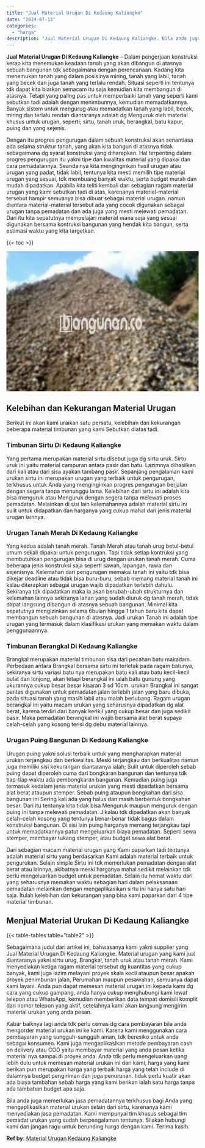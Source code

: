 ```yaml
---
title: "Jual Material Urugan Di Kedaung Kaliangke"
date: "2024-07-13"
categories: 
  - "harga"
description: "Jual Material Urugan Di Kedaung Kaliangke. Bila anda juga memerlukan jasa pemadatannya terkhusus bagi Anda yang mengaplikasikan material urukan selain dari s..."
---
```


**Jual Material Urugan Di Kedaung Kaliangke** – Dalam pengerjaan konstruksi kerap kita menemukan keadaan tanah yang akan dibangun di atasnya sebuah bangunan tdk sebagaimana dengan perencanaan. Kadang kita menemukan tanah yang dalam posisinya miring, tanah yang labil, tanah yang becek dan juga tanah yang terlalu rendah. Situasi seperti ini tentunya tdk dapat kita biarkan semacam itu saja kemudian kita membangun di atasnya. Tetapi yang paling pas untuk memperbaiki tanah yang seperti kami sebutkan tadi adalah dengan menimbunnya, kemudian memadatkannya. Banyak sistem untuk mengurug atau memadatkan tanah yang labil, becek, miring dan terlalu rendah diantaranya adalah dg Menguruk oleh material khusus untuk urugan, seperti; sirtu, tanah uruk, berangkal, batu kapur, puing dan yang sejenis.

Dengan itu progres pengurugan dalam sebuah konstruksi akan senantiasa ada selama struktur tanah, yang akan kita bangun di atasnya tidak sebagaimana dg syarat konstruksi yang diharapkan. Hal terpenting dalam progres pengurugan itu yakni tipe dan kwalitas material yang dipakai dan cara pemadatannya. Seandainya kita menginginkan hasil urugan atau urugan yang padat, tidak labil, tentunya kita mesti memilih tipe material urugan yang sesuai, tdk membuang banyak waktu, serta budget murah dan mudah dipadatkan. Apabila kita teliti kembali dari sebagian ragam material urugan yang kami sebutkan tadi di atas, karenanya material-material tersebut hampir semuanya bisa dibuat sebagai material urugan. namun diantara material-material tersebut ada yang cocok digunakan sebagai urugan tanpa pemadatan dan ada juga yang mesti melewati pemadatan. Dari itu kita sepatutnya mempelajari material mana saja yang sesuai digunakan bersama kontruksi bangunan yang hendak kita bangun, serta estimasi waktu yang kita targetkan.

{{< toc >}}

![Jual Material Urugan Di Kedaung Kaliangke](/images/jual-urugan-44.png)

## Kelebihan dan Kekurangan Material Urugan

Berikut ini akan kami uraikan satu persatu, kelebihan dan kekurangan beberapa material timbunan yang kami Sebutkan diatas tadi.

### Timbunan Sirtu Di Kedaung Kaliangke

Yang pertama merupakan material sirtu disebut juga dg sirtu uruk. Sirtu uruk ini yaitu material campuran antara pasir dan batu. Lazimnya dihasilkan dari kali atau dari sisa ayakan tambang pasir. Sepanjang pengalaman kami urukan sirtu ini merupakan urugan yang terbaik untuk pengurugan, terkhusus untuk Anda yang menginginkan progres pengurugan berjalan dengan segera tanpa menunggu lama. Kelebihan dari sirtu ini adalah kita bisa menguruk atau Menguruk dengan segera tanpa melewati proses pemadatan. Melainkan di sisi lain kelemahannya adalah material sirtu ini sulit untuk didapatkan dan harganya yang cukup mahal dari jenis material urugan lainnya.

### Urugan Tanah Merah Di Kedaung Kaliangke

Yang kedua adalah tanah merah. Tanah Merah atau tanah urug betul-betul umum sekali dipakai untuk pengurugan. Tapi tidak setiap kontruksi yang membutuhkan pengurugan bisa di urug dengan urukan tanah merah. Cuma beberapa jenis konstruksi saja seperti sawah, lapangan, rawa dan sejenisnya. Kelemahan dari pengurugan memakai tanah ini yaitu tdk bisa dikejar deadline atau tidak bisa buru-buru, sebab memang material tanah ini kalau diterapkan sebagai urugan wajib dipadatkan terlebih dahulu. Sekiranya tdk dipadatkan maka ia akan berubah-ubah strukturnya dan kelemahan lainnya sekiranya lahan yang sudah diuruk dg tanah merah, tidak dapat langsung dibangun di atasnya sebuah bangunan. Minimal kita sepatutnya mengizinkan selama 6bulan hingga 1 tahun baru kita dapat membangun sebuah bangunan di atasnya. Jadi urukan Tanah ini adalah tipe urugan yang termasuk dalam klasifikasi urukan yang memakan waktu dalam penggunaannya.

### Timbunan Berangkal Di Kedaung Kaliangke

Brangkal merupakan material timbunan sisa dari pecahan batu makadam. Perbedaan antara Brangkal bersama sirtu ini terletak pada ragam batunya, sekiranya sirtu variasi batu nya merupakan batu kali atau batu kecil-kecil bulat dan lonjong, akan tetapi berangkal ini ialah batu gunung yang ukurannya cukup besar besar kisaran 3 sd 10cm. urukan Brangkal ini sangat pantas digunakan untuk pemadatan jalan terlebih jalan yang baru dibuka, pada situasi tanah yang masih labil atau malah berlubang. Ragam urugan berangkal ini yaitu macam urukan yang seharusnya dipadatkan dg alat berat, karena terdiri dari banyak kerikil yang cukup besar dan juga sedikit pasir. Maka pemadatan berangkal ini wajib bersama alat berat supaya celah-celah yang kosong terisi dg debu material lainnya.

### Urugan Puing Bangunan Di Kedaung Kaliangke

Urugan puing yakni solusi terbaik untuk yang mengharapkan material urukan terjangkau dan berkwalitas. Meski terjangkau dan berkualitas namun juga memiliki sisi kekurangan diantaranya ialah; Sulit untuk diperoleh sebab puing dapat diperoleh cuma dari bongkaran bangunan dan tentunya tdk tiap-tiap waktu ada pembongkaran bangunan. Kemudian puing juga termasuk kedalam jenis material urukan yang mesti dipadatkan bersama alat berat ataupun stemper. Sebab puing ataupun bongkahan dari sisa bangunan ini Sering kali ada yang halus dan masih berbentuk bongkahan besar. Dari itu tentunya kita tidak bisa Menguruk maupun menguruk dengan puing ini tanpa melewati pemadatan. Jikalau tdk dipadatkan akan banyak celah-celah kosong yang tentunya benar-benar tidak bagus dalam konstruksi bangunan. Di sisi lain puing harganya memang terjangkau tapi untuk memadatkannya patut mengeluarkan biaya pemadatan. Seperti sewa stemper, membayar tukang stemper, atau budget sewa alat berat.

Dari sebagian macam material urugan yang Kami paparkan tadi tentunya adalah material sirtu yang berdasarkan Kami adalah material terbaik untuk pengurukan. Selain simple Sirtu ini tdk memerlukan pemadatan dengan alat berat atau lainnya, akibatnya meski harganya mahal sedikit melainkan tdk perlu mengeluarkan budget untuk pemadatan. Selain itu hemat waktu dari yang seharusnya memakan waktu sebagian hari dalam pelaksanaan pemadatan melainkan dengan mengaplikasikan sirtu ini hanya satu hari saja. Itulah kelebihan dan kekurangan yang bisa kami paparkan dari 4 tipe material timbunan.

## Menjual Material Urukan Di Kedaung Kaliangke

{{< table-tables table="table2" >}}

Sebagaimana judul dari artikel ini, bahwasanya kami yakni supplier yang Jual Material Urugan Di Kedaung Kaliangke. Material urugan yang kami jual diantaranya yakni sirtu urug, Brangkal, tanah uruk atau tanah merah. Kami menyediakan ketiga ragam material tersebut dg kuantitas yang cukup banyak, kami juga lazim melayani proyek skala kecil ataupun besar apakah proyek penimbunan jalan, Perumahan maupun pesawahan, semuanya dapat kami layani. Anda pun dapat memesan material urugan ini kepada kami dg cara yang cukup gampang, anda hanya cukup menghubungi kami lewat telepon atau WhatsApp, kemudian memberikan data tempat domisili komplit dan nomor telepon yang aktif, setelahnya kami akan langsung mengirim material urukan yang anda pesan.

Kabar baiknya lagi anda tdk perlu cemas dg cara pembayaran bila anda mengorder material urukan ini ke kami. Karena kami menggunakan cara pembayaran yang sungguh-sungguh aman, tdk beresiko untuk anda sebagai konsumen. Kami juga mengaplikasikan metode pembayaran cash on delivery atau COD yaitu membayar material yang anda pesan ketika material nya sampai di proyek anda. Anda tdk perlu mengeluarkan uang lebih dulu untuk memesan material urukan ini dari kami, harga yang kami berikan pun merupakan harga yang terbaik harga yang telah include di dalamnya budget pengiriman dan juga penurunan. tidak perlu kuatir akan ada biaya tambahan sebab harga yang kami berikan ialah satu harga tanpa ada tambahan budget apa saja.

Bila anda juga memerlukan jasa pemadatannya terkhusus bagi Anda yang mengaplikasikan material urukan selain dari sirtu, karenanya kami menyediakan jasa pemadatan. Kami mempunyai tim khusus sebagai tim pemadat urukan yang sudah berpengalaman tentunya. Silakan hubungi kami dan jangan ragu untuk berunding harga dengan kami. Terima kasih.

**Ref by:** [Material Urugan Kedaung Kaliangke](https://id.wikipedia.org/wiki/Material)
